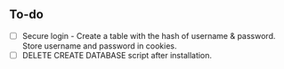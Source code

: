 ## To-do
- [ ] Secure login - Create a table with the hash of username & password. Store username and password in cookies.
- [ ] DELETE CREATE DATABASE script after installation. 